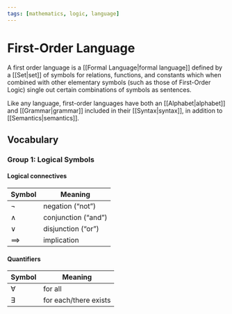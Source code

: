 ```yaml
---
tags: [mathematics, logic, language]
---
```


# First-Order Language

A first order language is a [[Formal Language|formal language]] defined by a [[Set|set]] of symbols for relations, functions, and constants which when combined with other elementary symbols (such as those of First-Order Logic) single out certain combinations of symbols as sentences.

Like any language, first-order languages have both an [[Alphabet|alphabet]] and [[Grammar|grammar]] included in their [[Syntax|syntax]], in addition to [[Semantics|semantics]].

## Vocabulary

### Group 1: Logical Symbols

#### Logical connectives

| Symbol     | Meaning             |
| ---------- | ------------------- |
| $\neg$     | negation (“not”)    |
| $\land$    | conjunction (“and”) |
| $\lor$     | disjunction (“or”)  |
| $\implies$ | implication         | 

#### Quantifiers
| Symbol    | Meaning               |
| --------- | --------------------- |
| $\forall$ | for all               |
| $\exists$ | for each/there exists | 
